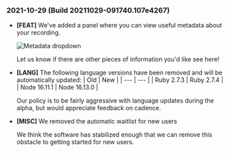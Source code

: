 ### 2021-10-29 (Build 20211029-091740.107e4267)
- **[FEAT]** We've added a panel where you can view useful metadata about your recording.

  ![Metadata dropdown](https://static.metawork.com/images/metadata_dropdown.png)
  
  Let us know if there are other pieces of information you'd like see here!
  
- **[LANG]** The following language versions have been removed and will be automatically updated:
  | Old | New |
  | --- | --- |
  | Ruby 2.7.3 | Ruby 2.7.4 |
  | Node 16.11.1 | Node 16.13.0 |
  
  Our policy is to be fairly aggressive with language updates during the alpha, but would appreciate feedback on cadence.
- **[MISC]** We removed the automatic waitlist for new users
  
  We think the software has stabilized enough that we can remove this obstacle to getting started for new users.

